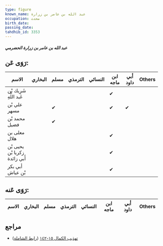 ```yaml
---
type: figure
known_name: عبد الله بن عامر بن زرارة
occupation: محدث
birth_date:
passing_date:
tahdhib_id: 3353
---
```

##### عبد الله بن عامر بن زرارة الحضرمي

## رَوَى عَن:
| الاسم                         | البخاري | مسلم | الترمذي | النسائي | ابن ماجه | أبي داود | Others |
| ----------------------------- | ------- | ---- | ------- | ------- | -------- | -------- | ------ |
| شَرِيك بْن عَبد اللَّهِ       |         |      |         |         | ✔        |          |        |
| علي بْن مسهر                  |         | ✔    |         |         | ✔        | ✔        |        |
| محمد بْن فضيل                 |         | ✔    |         |         |          |          |        |
| معلى بن هلال                  |         |      |         |         | ✔        |          |        |
| يحيى بْن زكريا بْن أَبي زائدة |         |      |         |         | ✔        |          |        |
| أبي بكر بْن عياش              |         |      |         |         | ✔        |          |        |
## رَوَى عَنه:
| الاسم | البخاري | مسلم | الترمذي | النسائي | ابن ماجه | أبي داود | Others |
| ----- | ------- | ---- | ------- | ------- | -------- | -------- | ------ |
## مراجع
- [تهذيب الكمال ١٥-١٤٢](obsidian://open?vault=Tahdhib-al-Kamal&file=Figures/٣٣٥٣-عبد%20الله%20بن%20عامر%20بن%20زرارة%20الحضرمي) ([رابط الشاملة](https://shamela.ws/book/3722/7626))